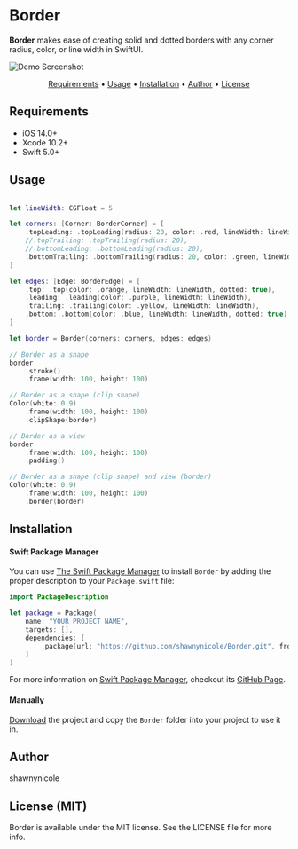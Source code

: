 # Border

**Border** makes ease of creating solid and dotted borders with any corner radius, color, or line width in SwiftUI.

![Demo Screenshot](../assets/screenshot.png?raw=true)

<p align="center">
    <a href="#requirements">Requirements</a> • <a href="#usage">Usage</a> • <a href="#installation">Installation</a> • <a href="#author">Author</a> • <a href="#license-mit">License</a>
</p>

## Requirements

- iOS 14.0+
- Xcode 10.2+
- Swift 5.0+

## Usage

```swift

let lineWidth: CGFloat = 5

let corners: [Corner: BorderCorner] = [
    .topLeading: .topLeading(radius: 20, color: .red, lineWidth: lineWidth),
    //.topTrailing: .topTrailing(radius: 20),
    //.bottomLeading: .bottomLeading(radius: 20),
    .bottomTrailing: .bottomTrailing(radius: 20, color: .green, lineWidth: lineWidth)
]

let edges: [Edge: BorderEdge] = [
    .top: .top(color: .orange, lineWidth: lineWidth, dotted: true),
    .leading: .leading(color: .purple, lineWidth: lineWidth),
    .trailing: .trailing(color: .yellow, lineWidth: lineWidth),
    .bottom: .bottom(color: .blue, lineWidth: lineWidth, dotted: true)
]

let border = Border(corners: corners, edges: edges)

// Border as a shape
border
    .stroke()
    .frame(width: 100, height: 100)

// Border as a shape (clip shape)
Color(white: 0.9)
    .frame(width: 100, height: 100)
    .clipShape(border)

// Border as a view
border
    .frame(width: 100, height: 100)
    .padding()

// Border as a shape (clip shape) and view (border)
Color(white: 0.9)
    .frame(width: 100, height: 100)
    .border(border)

```

## Installation

#### Swift Package Manager
You can use [The Swift Package Manager](https://swift.org/package-manager) to install `Border` by adding the proper description to your `Package.swift` file:
```swift
import PackageDescription

let package = Package(
    name: "YOUR_PROJECT_NAME",
    targets: [],
    dependencies: [
        .package(url: "https://github.com/shawnynicole/Border.git", from: "1.0.0")
    ]
)
```
For more information on [Swift Package Manager](https://swift.org/package-manager), checkout its [GitHub Page](https://github.com/apple/swift-package-manager).

#### Manually

[Download](https://github.com/shawnynicole/Border/archive/master.zip) the project and copy the `Border` folder into your project to use it in.

## Author

shawnynicole

## License (MIT)

Border is available under the MIT license. See the LICENSE file for more info.
